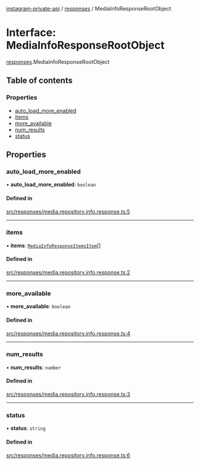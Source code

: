 [instagram-private-api](../../README.md) / [responses](../../modules/responses.md) / MediaInfoResponseRootObject

# Interface: MediaInfoResponseRootObject

[responses](../../modules/responses.md).MediaInfoResponseRootObject

## Table of contents

### Properties

- [auto\_load\_more\_enabled](MediaInfoResponseRootObject.md#auto_load_more_enabled)
- [items](MediaInfoResponseRootObject.md#items)
- [more\_available](MediaInfoResponseRootObject.md#more_available)
- [num\_results](MediaInfoResponseRootObject.md#num_results)
- [status](MediaInfoResponseRootObject.md#status)

## Properties

### auto\_load\_more\_enabled

• **auto\_load\_more\_enabled**: `boolean`

#### Defined in

[src/responses/media.repository.info.response.ts:5](https://github.com/Nerixyz/instagram-private-api/blob/4971f34/src/responses/media.repository.info.response.ts#L5)

___

### items

• **items**: [`MediaInfoResponseItemsItem`](MediaInfoResponseItemsItem.md)[]

#### Defined in

[src/responses/media.repository.info.response.ts:2](https://github.com/Nerixyz/instagram-private-api/blob/4971f34/src/responses/media.repository.info.response.ts#L2)

___

### more\_available

• **more\_available**: `boolean`

#### Defined in

[src/responses/media.repository.info.response.ts:4](https://github.com/Nerixyz/instagram-private-api/blob/4971f34/src/responses/media.repository.info.response.ts#L4)

___

### num\_results

• **num\_results**: `number`

#### Defined in

[src/responses/media.repository.info.response.ts:3](https://github.com/Nerixyz/instagram-private-api/blob/4971f34/src/responses/media.repository.info.response.ts#L3)

___

### status

• **status**: `string`

#### Defined in

[src/responses/media.repository.info.response.ts:6](https://github.com/Nerixyz/instagram-private-api/blob/4971f34/src/responses/media.repository.info.response.ts#L6)

